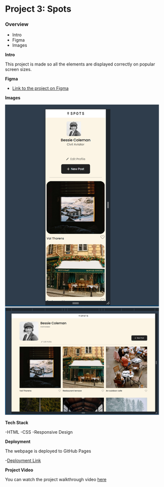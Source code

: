 # Project 3: Spots

### Overview

- Intro
- Figma
- Images

**Intro**

This project is made so all the elements are displayed correctly on popular screen sizes.

**Figma**

- [Link to the project on Figma](https://www.figma.com/file/BBNm2bC3lj8QQMHlnqRsga/Sprint-3-Project-%E2%80%94-Spots?type=design&node-id=2%3A60&mode=design&t=afgNFybdorZO6cQo-1)

**Images**

![Mobile](./images/demo/mobile.png)
![Desktop](./images/demo/desktop.png)

**Tech Stack**

-HTML
-CSS
-Responsive Design

**Deployment**

The webpage is deployed to GitHub Pages

-[Deployment Link](https://layz092.github.io/se_project_spots/)

**Project Video**

You can watch the project walkthrough video [here](https://drive.google.com/file/d/1jAIThqWVshe4bQZ1GY-PBED-c_6DEwua/view?usp=drive_link)
